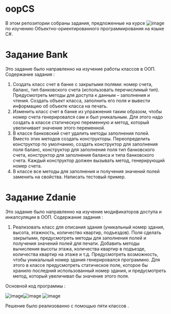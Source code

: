 # oopCS

В этом репозитории собраны задания, предложенные на курсе ![image](https://user-images.githubusercontent.com/87894035/151812209-e8457968-fd43-4d1e-bceb-07cac0335db6.png) по изучению Объектно-ориентированного программирования на языке C#.

# Задание Bank
Это задание было направленно на изучение работы классов в ООП.
Содержание задания :
1. Создать класс счет в банке с закрытыми полями: номер счета, баланс, тип банковского счета (использовать перечислимый тип). Предусмотреть методы для доступа к данным – заполнения и чтения. Создать объект класса, заполнить его поля и вывести информацию об объекте класса на печать.
2. Изменить класс счет в банке из упражнения таким образом, чтобы номер счета генерировался сам и был уникальным. Для этого надо создать в классе статическую переменную и метод, который увеличивает значение этого переменной.
3. В классе банковский счет удалить методы заполнения полей. Вместо этих методов создать конструкторы. Переопределить конструктор по умолчанию, создать конструктор для заполнения поля баланс, конструктор для заполнения поля тип банковского счета, конструктор для заполнения баланса и типа банковского счета. Каждый конструктор должен вызывать метод, генерирующий номер счета.
4. В классе все методы для заполнения и получения значений полей заменить на свойства. Написать тестовый пример.
# Задание Zdanie
Это задание было направленно на изучение модификаторов доступа и инкапсуляции в ООП.
Содержание задания : 
1. Реализовать класс для описания здания (уникальный номер здания, высота, этажность, количество квартир, подъездов). Поля сделать закрытыми, предусмотреть методы для заполнения полей и получения значений полей для печати. Добавить методы вычисления высоты этажа, количества квартир в подъезде, количества квартир на этаже и т.д. Предусмотреть возможность, чтобы уникальный номер здания генерировался программно. Для этого в классе предусмотреть статическое поле, которое бы хранило последний использованный номер здания, и предусмотреть метод, который увеличивал бы значение этого поля.

Основной код программы :

![image](https://user-images.githubusercontent.com/87894035/152641787-d742fcd2-0067-4d58-9e96-7de494512600.png)![image](https://user-images.githubusercontent.com/87894035/152641819-16613b61-61fc-4ade-8221-72ea0a18dac7.png)
![image](https://user-images.githubusercontent.com/87894035/152641831-61b5a600-aa4c-409c-8341-97c008feadb9.png)

Решение было реализованно с помощью пяти классов .
